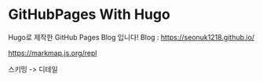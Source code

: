 # GitHubPages With Hugo

Hugo로 제작한 GitHub Pages Blog 입니다! Blog : https://seonuk1218.github.io/


https://markmap.js.org/repl

스키밍 -> 디테일
